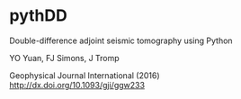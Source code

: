# pythDD
Double-difference adjoint seismic tomography using Python

YO Yuan, FJ Simons, J Tromp

Geophysical Journal International (2016) 
http://dx.doi.org/10.1093/gji/ggw233
